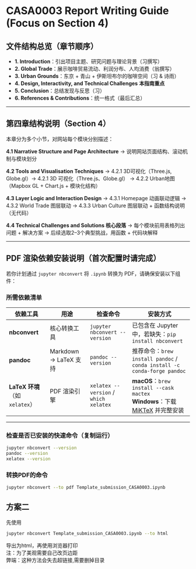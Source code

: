 #  CASA0003 Report Writing Guide (Focus on Section 4)

##  文件结构总览（章节顺序）
- **1. Introduction**：引出项目主题、研究问题与理论背景（习撰写）
- **2. Global Trade**：展示咖啡贸易流动、利润分布、人均消费（翁撰写）
- **3. Urban Grounds**：东京 + 青山 + 伊斯坦布尔的咖啡空间（习 & 诗雨）
- **4. Design, Interactivity, and Technical Challenges**  **本指南重点**
- **5. Conclusion**：总结发现与反思（习）
- **6. References & Contributions**：统一格式（最后汇总）

---

##  第四章结构说明（Section 4）

本章分为多个小节，对网站每个模块分别描述：

**4.1 Narrative Structure and Page Architecture**
→ 说明网站页面结构、滚动机制与模块划分

**4.2 Tools and Visualisation Techniques**
→ 4.2.1 3D可视化（Three.js, Globe.gl）→ 4.2.1 3D 可视化（Three.js、Globe.gl）
→ 4.2.2 Urban地图（Mapbox GL + Chart.js + 模块化结构）

**4.3 Layer Logic and Interaction Design**
→ 4.3.1 Homepage 动画联动逻辑
→ 4.3.2 World Trade 图层联动
→ 4.3.3 Urban Culture 图层联动 + 函数结构说明（无代码）

**4.4 Technical Challenges and Solutions 核心段落**
→ 每个模块前用表格列出问题 + 解决方案
→ 后续选取2–3个典型挑战，用函数 + 代码块解释

---

## PDF 渲染依赖安装说明（首次配置时请完成）

若你计划通过 `jupyter nbconvert` 将 `.ipynb` 转换为 PDF，请确保安装以下组件：

### 所需依赖清单

| 依赖工具 | 用途 | 检查命令 | 安装方式 |
|----------|------|-----------|-----------|
| **nbconvert** | 核心转换工具 | `jupyter nbconvert --version` | 已包含在 Jupyter 中，若缺失：`pip install nbconvert` |
| **pandoc** | Markdown → LaTeX 支持 | `pandoc --version` | 推荐命令：`brew install pandoc` / `conda install -c conda-forge pandoc` |
| **LaTeX 环境**（如 `xelatex`） | PDF 渲染引擎 | `xelatex --version` / `which xelatex` | **macOS**：`brew install --cask mactex` <br>**Windows**：下载 [MiKTeX](https://miktex.org/download) 并完整安装 |

---

### 检查是否已安装的快速命令（复制运行）

```bash
jupyter nbconvert --version
pandoc --version
xelatex --version
```

### 转换PDF的命令
``` bash
jupyter nbconvert --to pdf Template_submission_CASA0003.ipynb
```

## 方案二
先使用
``` bash
jupyter nbconvert Template_submission_CASA0003.ipynb --to html
``` 
导出为html，再使用浏览器打印<br>
注：为了美观需要自己改页边距<br>
弊端：这种方法会失去超链接,需要删掉目录
